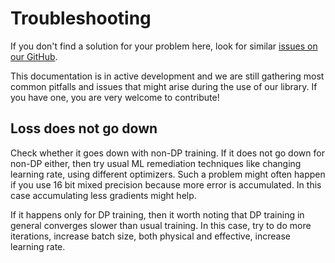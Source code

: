# Troubleshooting

If you don't find a solution for your problem here, look for similar
[issues on our GitHub](https://github.com/google-deepmind/jax_privacy/issues).

This documentation is in active development and we are still gathering most
common pitfalls and issues that might arise during the use of our library. If
you have one, you are very welcome to contribute!

## Loss does not go down

Check whether it goes down with non-DP training. If it does not go down for
non-DP either, then try usual ML remediation techniques like changing learning
rate, using different optimizers. Such a problem might often happen if you use
16 bit mixed precision because more error is accumulated. In this case
accumulating less gradients might help.

If it happens only for DP training, then it worth noting that DP training in
general converges slower than usual training. In this case, try to do more
iterations, increase batch size, both physical and effective, increase learning
rate.
